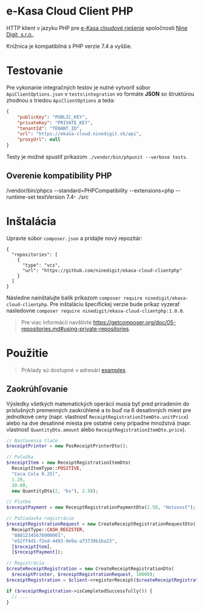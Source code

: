 
# e-Kasa Cloud Client PHP

HTTP klient v jazyku PHP pre [e-Kasa cloudové riešenie](https://github.com/ninedigit/ekasa-cloud) spoločnosti [Nine Digit, s.r.o.](https://ekasa.ninedigit.sk/).

Knižnica je kompatibilná s PHP verzie 7.4 a vyššie.

# Testovanie

Pre vykonanie integračných testov je nutné vytvoriť súbor `ApiClientOptions.json` v `tests\integration` vo formáte **JSON** so štruktúrou zhodnou s triedou `ApiClientOptions` a teda:

```json
{
    "publicKey": "PUBLIC_KEY",
    "privateKey": "PRIVATE_KEY",
    "tenantId": "TENANT_ID",
    "url": "https://ekasa-cloud.ninedigit.sk/api",
    "proxyUrl": null
}
```

Testy je možné spustiť príkazom
`./vendor/bin/phpunit --verbose tests`.

## Overenie kompatibility PHP

/vendor/bin/phpcs --standard=PHPCompatibility --extensions=php --runtime-set testVersion 7.4- ./src

# Inštalácia

Upravte súbor `composer.json` a pridajte nový repozitár:

```
{
  "repositories": [
    {
      "type": "vcs",
      "url": "https://github.com/ninedigit/ekasa-cloud-clientphp"
    }
  ]
}
```

Následne nainštalujte balík príkazom `composer require ninedigit/ekasa-cloud-clientphp`. Pre inštaláciu špecifickej verzie bude príkaz vyzerať nasledovne `composer require ninedigit/ekasa-cloud-clientphp:1.0.0`.

> Pre viac informácií navštívte https://getcomposer.org/doc/05-repositories.md#using-private-repositories.

# Použitie

> Príklady sú dostupné v adresári [examples](https://github.com/ninedigit/ekasa-cloud-clientphp/tree/master/examples).

## Zaokrúhľovanie

Výsledky všetkých matematických operácií musia byť pred priradením do príslušných premenných zaokrúhlené a to buď na 6 desatinných miest pre jednotkové ceny (napr. vlastnosť `ReceiptRegistrationItemDto.unitPrice`) alebo na dve desatinné miesta pre ostatné ceny prípadne množstvá (napr. vlastnosť `QuantityDto.amount` alebo `ReceiptRegistrationItemDto.price`).

```php
// Nastavenia tlače
$receiptPrinter = new PosReceiptPrinterDto();

// Položka
$receiptItem = new ReceiptRegistrationItemDto(
  ReceiptItemType::POSITIVE,
  "Coca Cola 0.25l",
  1.29,
  20.00,
  new QuantityDto(2, "ks"), 2.58);

// Platba
$receiptPayment = new ReceiptRegistrationPaymentDto(2.58, "Hotovosť");

// Požiadavka registrácie
$receiptRegistrationRequest = new CreateReceiptRegistrationRequestDto(
  ReceiptType::CASH_REGISTER,
  "88812345678900001",
  "e52ff4d1-f2ed-4493-9e9a-a73739b1ba23",
  [$receiptItem],
  [$receiptPayment]);

// Registrácia
$createReceiptRegistration = new CreateReceiptRegistrationDto(
  $receiptPrinter, $receiptRegistrationRequest, 10000);
$receiptRegistration = $client->registerReceipt($createReceiptRegistration);

if ($receiptRegistration->isCompletedSuccessfully()) {
  // ...
}
```